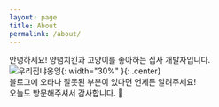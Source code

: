 ```yaml
---
layout: page
title: About
permalink: /about/
---
```


안녕하세요!
양념치킨과 고양이를 좋아하는 집사 개발자입니다.   
![우리집냐옹잉](../public/img/my_cat.jpg){: width="30%" }{: .center}
<br>
블로그에 오타나 잘못된 부분이 있다면 언제든 알려주세요!   
오늘도 방문해주셔서 감사합니다. 🍭

